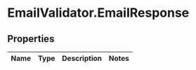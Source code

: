 # EmailValidator.EmailResponse

## Properties
Name | Type | Description | Notes
------------ | ------------- | ------------- | -------------
